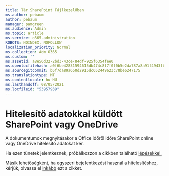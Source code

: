 ```yaml
---
title: Tár SharePoint Fájlkezelőben
ms.author: pebaum
author: pebaum
manager: pamgreen
ms.audience: Admin
ms.topic: article
ms.service: o365-administration
ROBOTS: NOINDEX, NOFOLLOW
localization_priority: Normal
ms.collection: Adm_O365
ms.custom: ''
ms.assetid: a8e56d32-2bd3-43ce-84df-925f6354fee0
ms.openlocfilehash: a0f6be42831594615db474c8f7f0f0b5e2da787a8a91f4943fb2c27ec57abb2a
ms.sourcegitcommit: b5f7da89a650d2915dc652449623c78be6247175
ms.translationtype: MT
ms.contentlocale: hu-HU
ms.lasthandoff: 08/05/2021
ms.locfileid: "53957939"
---
```

# <a name="credential-messages-in-sharepoint-or-onedrive"></a>Hitelesítő adatokkal küldött SharePoint vagy OneDrive

A dokumentumok megnyitásakor a Office időről időre SharePoint online vagy OneDrive hitelesítő adatokat kér.

Ha ezen tünetek jelentkeznek, próbálkozzon a cikkben található [lépésekkel.](https://support.microsoft.com/help/2913639/office-applications-periodically-prompt-for-credentials-to-sharepoint)

Másik lehetőségként, ha egyszeri bejelentkezést használ a hitelesítéshez, kérjük, olvassa el [inkább](https://support.microsoft.com/help/4025962/cant-sign-in-after-update-to-office-2016-build-16-0-7967-on-windows-10) ezt a cikket.
